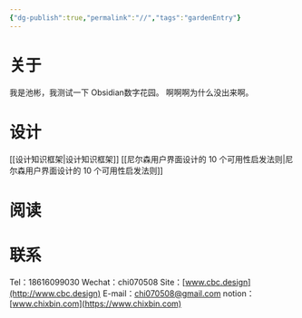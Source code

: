```yaml
---
{"dg-publish":true,"permalink":"//","tags":"gardenEntry"}
---
```


# 关于

我是池彬，我测试一下 Obsidian数字花园。
啊啊啊为什么没出来啊。

# 设计

[[设计知识框架|设计知识框架]]
[[尼尔森用户界面设计的 10 个可用性启发法则|尼尔森用户界面设计的 10 个可用性启发法则]]

# 阅读

# 联系

Tel：18616099030
Wechat：chi070508
Site：[www.cbc.design](http://www.cbc.design)
E-mail：<chi070508@gmail.com>
notion：[www.chixbin.com](https://www.chixbin.com)
